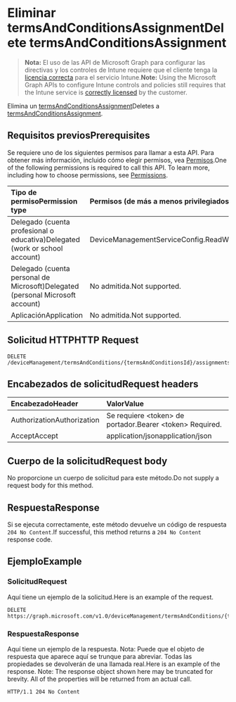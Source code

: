 # <a name="delete-termsandconditionsassignment"></a><span data-ttu-id="0438a-101">Eliminar termsAndConditionsAssignment</span><span class="sxs-lookup"><span data-stu-id="0438a-101">Delete termsAndConditionsAssignment</span></span>

> <span data-ttu-id="0438a-102">**Nota:** El uso de las API de Microsoft Graph para configurar las directivas y los controles de Intune requiere que el cliente tenga la [licencia correcta](https://go.microsoft.com/fwlink/?linkid=839381) para el servicio Intune.</span><span class="sxs-lookup"><span data-stu-id="0438a-102">**Note:** Using the Microsoft Graph APIs to configure Intune controls and policies still requires that the Intune service is [correctly licensed](https://go.microsoft.com/fwlink/?linkid=839381) by the customer.</span></span>

<span data-ttu-id="0438a-103">Elimina un [termsAndConditionsAssignment](../resources/intune_companyterms_termsandconditionsassignment.md)</span><span class="sxs-lookup"><span data-stu-id="0438a-103">Deletes a [termsAndConditionsAssignment](../resources/intune_companyterms_termsandconditionsassignment.md).</span></span>
## <a name="prerequisites"></a><span data-ttu-id="0438a-104">Requisitos previos</span><span class="sxs-lookup"><span data-stu-id="0438a-104">Prerequisites</span></span>
<span data-ttu-id="0438a-p101">Se requiere uno de los siguientes permisos para llamar a esta API. Para obtener más información, incluido cómo elegir permisos, vea [Permisos](../../../concepts/permissions_reference.md).</span><span class="sxs-lookup"><span data-stu-id="0438a-p101">One of the following permissions is required to call this API. To learn more, including how to choose permissions, see [Permissions](../../../concepts/permissions_reference.md).</span></span>

|<span data-ttu-id="0438a-107">Tipo de permiso</span><span class="sxs-lookup"><span data-stu-id="0438a-107">Permission type</span></span>|<span data-ttu-id="0438a-108">Permisos (de más a menos privilegiados)</span><span class="sxs-lookup"><span data-stu-id="0438a-108">Permissions (from most to least privileged)</span></span>|
|:---|:---|
|<span data-ttu-id="0438a-109">Delegado (cuenta profesional o educativa)</span><span class="sxs-lookup"><span data-stu-id="0438a-109">Delegated (work or school account)</span></span>|<span data-ttu-id="0438a-110">DeviceManagementServiceConfig.ReadWrite.All</span><span class="sxs-lookup"><span data-stu-id="0438a-110">DeviceManagementServiceConfig.ReadWrite.All</span></span>|
|<span data-ttu-id="0438a-111">Delegado (cuenta personal de Microsoft)</span><span class="sxs-lookup"><span data-stu-id="0438a-111">Delegated (personal Microsoft account)</span></span>|<span data-ttu-id="0438a-112">No admitida.</span><span class="sxs-lookup"><span data-stu-id="0438a-112">Not supported.</span></span>|
|<span data-ttu-id="0438a-113">Aplicación</span><span class="sxs-lookup"><span data-stu-id="0438a-113">Application</span></span>|<span data-ttu-id="0438a-114">No admitida.</span><span class="sxs-lookup"><span data-stu-id="0438a-114">Not supported.</span></span>|

## <a name="http-request"></a><span data-ttu-id="0438a-115">Solicitud HTTP</span><span class="sxs-lookup"><span data-stu-id="0438a-115">HTTP Request</span></span>
<!-- {
  "blockType": "ignored"
}
-->
``` http
DELETE /deviceManagement/termsAndConditions/{termsAndConditionsId}/assignments/{termsAndConditionsAssignmentId}
```

## <a name="request-headers"></a><span data-ttu-id="0438a-116">Encabezados de solicitud</span><span class="sxs-lookup"><span data-stu-id="0438a-116">Request headers</span></span>
|<span data-ttu-id="0438a-117">Encabezado</span><span class="sxs-lookup"><span data-stu-id="0438a-117">Header</span></span>|<span data-ttu-id="0438a-118">Valor</span><span class="sxs-lookup"><span data-stu-id="0438a-118">Value</span></span>|
|:---|:---|
|<span data-ttu-id="0438a-119">Authorization</span><span class="sxs-lookup"><span data-stu-id="0438a-119">Authorization</span></span>|<span data-ttu-id="0438a-120">Se requiere &lt;token&gt; de portador.</span><span class="sxs-lookup"><span data-stu-id="0438a-120">Bearer &lt;token&gt; Required.</span></span>|
|<span data-ttu-id="0438a-121">Accept</span><span class="sxs-lookup"><span data-stu-id="0438a-121">Accept</span></span>|<span data-ttu-id="0438a-122">application/json</span><span class="sxs-lookup"><span data-stu-id="0438a-122">application/json</span></span>|

## <a name="request-body"></a><span data-ttu-id="0438a-123">Cuerpo de la solicitud</span><span class="sxs-lookup"><span data-stu-id="0438a-123">Request body</span></span>
<span data-ttu-id="0438a-124">No proporcione un cuerpo de solicitud para este método.</span><span class="sxs-lookup"><span data-stu-id="0438a-124">Do not supply a request body for this method.</span></span>

## <a name="response"></a><span data-ttu-id="0438a-125">Respuesta</span><span class="sxs-lookup"><span data-stu-id="0438a-125">Response</span></span>
<span data-ttu-id="0438a-126">Si se ejecuta correctamente, este método devuelve un código de respuesta `204 No Content`.</span><span class="sxs-lookup"><span data-stu-id="0438a-126">If successful, this method returns a `204 No Content` response code.</span></span>

## <a name="example"></a><span data-ttu-id="0438a-127">Ejemplo</span><span class="sxs-lookup"><span data-stu-id="0438a-127">Example</span></span>
### <a name="request"></a><span data-ttu-id="0438a-128">Solicitud</span><span class="sxs-lookup"><span data-stu-id="0438a-128">Request</span></span>
<span data-ttu-id="0438a-129">Aquí tiene un ejemplo de la solicitud.</span><span class="sxs-lookup"><span data-stu-id="0438a-129">Here is an example of the request.</span></span>
``` http
DELETE https://graph.microsoft.com/v1.0/deviceManagement/termsAndConditions/{termsAndConditionsId}/assignments/{termsAndConditionsAssignmentId}
```

### <a name="response"></a><span data-ttu-id="0438a-130">Respuesta</span><span class="sxs-lookup"><span data-stu-id="0438a-130">Response</span></span>
<span data-ttu-id="0438a-p102">Aquí tiene un ejemplo de la respuesta. Nota: Puede que el objeto de respuesta que aparece aquí se trunque para abreviar. Todas las propiedades se devolverán de una llamada real.</span><span class="sxs-lookup"><span data-stu-id="0438a-p102">Here is an example of the response. Note: The response object shown here may be truncated for brevity. All of the properties will be returned from an actual call.</span></span>
``` http
HTTP/1.1 204 No Content
```








